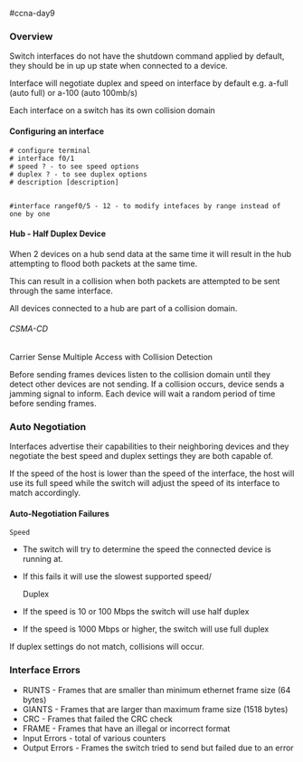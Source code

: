#ccna-day9

### Overview
Switch interfaces do not have the shutdown command applied by default, they should be in up up state when connected to a device.

Interface will negotiate duplex and speed on interface by default e.g. a-full (auto full) or a-100 (auto 100mb/s)

Each interface on a switch has its own collision domain
#### Configuring an interface
```cisco
# configure terminal
# interface f0/1
# speed ? - to see speed options
# duplex ? - to see duplex options
# description [description]


#interface rangef0/5 - 12 - to modify intefaces by range instead of one by one
```

#### Hub - Half Duplex Device
When 2 devices on a hub send data at the same time it will result in the hub attempting to flood both packets at the same time.

This can result in a collision when both packets are attempted to be sent through the same interface.

All devices connected to a hub are part of a collision domain.

###### CSMA-CD
Carrier Sense Multiple Access with Collision Detection

Before sending frames devices listen to the collision domain until they detect other devices are not sending.
If a collision occurs, device sends a jamming signal to inform.
Each device will wait a random period of time before sending frames.
### Auto Negotiation
Interfaces advertise their capabilities to their neighboring devices and they negotiate the best speed and duplex settings they are both capable of.

If the speed of the host is lower than the speed of the interface, the host will use its full speed while the switch will adjust the speed of its interface to match accordingly.

#### Auto-Negotiation Failures
	Speed
- The switch will try to determine the speed the connected device is running at.
- If this fails it will use the slowest supported speed/

	Duplex
- If the speed is 10 or 100 Mbps the switch will use half duplex
- If the speed is 1000 Mbps or higher, the switch will use full duplex

If duplex settings do not match, collisions will occur.

### Interface Errors
- RUNTS - Frames that are smaller than minimum ethernet frame size (64 bytes)
- GIANTS - Frames that are larger than maximum frame size (1518 bytes)
- CRC - Frames that failed the CRC check
- FRAME - Frames that have an illegal or incorrect format
- Input Errors - total of various counters
- Output Errors - Frames the switch tried to send but failed due to an error

